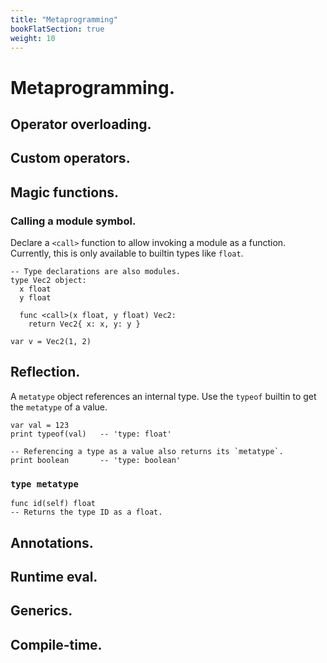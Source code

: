 ```yaml
---
title: "Metaprogramming"
bookFlatSection: true
weight: 10
---
```


# Metaprogramming.

## Operator overloading.

## Custom operators.

## Magic functions.

### Calling a module symbol.
Declare a `<call>` function to allow invoking a module as a function. Currently, this is only available to builtin types like `float`.
```cy
-- Type declarations are also modules.
type Vec2 object:
  x float
  y float

  func <call>(x float, y float) Vec2:
    return Vec2{ x: x, y: y }

var v = Vec2(1, 2)
```

## Reflection.
A `metatype` object references an internal type. Use the `typeof` builtin to get the `metatype` of a value.
```cy
var val = 123
print typeof(val)   -- 'type: float'

-- Referencing a type as a value also returns its `metatype`.
print boolean       -- 'type: boolean'
```

### `type metatype`
```cy
func id(self) float
-- Returns the type ID as a float.
```

## Annotations.

## Runtime eval.

## Generics.

## Compile-time.